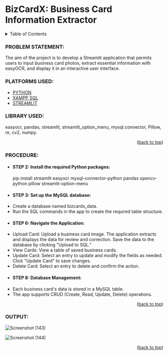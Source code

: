 <a name="readme-top"></a>
#   __BizCardX: Business Card Information Extractor__

<!-- TABLE OF CONTENTS -->
<details>
  <summary>Table of Contents</summary>
  <ol>
    <li>
      <a href="#problem-statement">PROBLEM STATEMENT</a>
    </li>
    <li>
      <a href="#platforms-used">PLATFORMS USED</a>
    </li>
    <li><a href="#library-used">LIBRARY USED</a></li>
    <li><a href="#procedure">PROCEDURE</a></li>
    <li><a href="#output">OUTPUT</a></li>
  </ol>
</details>

<!-- PROBLEM STATEMENT -->
### PROBLEM STATEMENT:
The aim of the project is to develop a Streamlit application that permits users to input business card photos, extract essential information with easyOCR, and display it in an interactive user interface.

<!-- PLATFORMS USED -->
### PLATFORMS USED:

* [PYTHON](https://www.python.org/)
* [XAMPP SQL](https://www.apachefriends.org/index.html)
* [STREAMLIT](https://streamlit.io/)
  
<!-- LIBRARY USED -->
### LIBRARY USED:
easyocr, pandas, streamlit, streamlit_option_menu, mysql.connector, Pillow, re, cv2, numpy.

<p align="right">(<a href="#readme-top">back to top</a>)</p>

<!-- PROCEDURE -->
### PROCEDURE:

* #### __STEP 2:__ Install the required Python packages:
     pip install streamlit easyocr mysql-connector-python pandas opencv-python 
     pillow 
     streamlit-option-menu
  
* #### __STEP 3:__ Set up the MySQL database:
-   Create a database named bizcardx_data.
-   Run the SQL commands in the app to create the required table structure.

* #### __STEP 6:__ Navigate the Application:
-   Upload Card: Upload a business card image. The application extracts and 
    displays the data for review and correction. Save the data to the database by clicking "Upload to SQL."
-   View Cards: View a table of saved business cards.
-   Update Card: Select an entry to update and modify the fields as needed. Click "Update Card" to save changes.
-   Delete Card: Select an entry to delete and confirm the action.

* #### __STEP 8:__ Database Management:
-   Each business card's data is stored in a MySQL table.
-   The app supports CRUD (Create, Read, Update, Delete) operations.

<p align="right">(<a href="#readme-top">back to top</a>)</p>

<!-- OUTPUT -->
### OUTPUT:
   ![Screenshot (143)](https://github.com/user-attachments/assets/72b44683-ebf0-42c2-b26d-20bac6050091)

  ![Screenshot (144)](https://github.com/user-attachments/assets/485e5638-f01f-4a4f-9232-2cea8488decb)

   
<p align="right">(<a href="#readme-top">back to top</a>)</p>


